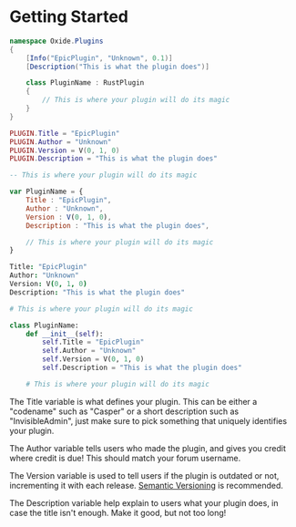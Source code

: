 # Getting Started

``` csharp
namespace Oxide.Plugins
{
    [Info("EpicPlugin", "Unknown", 0.1)]
    [Description("This is what the plugin does")]

    class PluginName : RustPlugin
    {
        // This is where your plugin will do its magic
    }
}
```

``` lua
PLUGIN.Title = "EpicPlugin"
PLUGIN.Author = "Unknown"
PLUGIN.Version = V(0, 1, 0)
PLUGIN.Description = "This is what the plugin does"

-- This is where your plugin will do its magic
```

``` javascript
var PluginName = {
    Title : "EpicPlugin",
    Author : "Unknown",
    Version : V(0, 1, 0),
    Description : "This is what the plugin does",

    // This is where your plugin will do its magic
}
```

``` coffeescript
Title: "EpicPlugin"
Author: "Unknown"
Version: V(0, 1, 0)
Description: "This is what the plugin does"

# This is where your plugin will do its magic
```

``` python
class PluginName:
    def __init__(self):
        self.Title = "EpicPlugin"
        self.Author = "Unknown"
        self.Version = V(0, 1, 0)
        self.Description = "This is what the plugin does"

    # This is where your plugin will do its magic
```

The Title variable is what defines your plugin. This can be either a "codename" such as "Casper" or a short description such as "InvisibleAdmin", just make sure to pick something that uniquely identifies your plugin.

The Author variable tells users who made the plugin, and gives you credit where credit is due! This should match your forum username.

The Version variable is used to tell users if the plugin is outdated or not, incrementing it with each release. [Semantic Versioning](http://semver.org/) is recommended.

The Description variable help explain to users what your plugin does, in case the title isn't enough. Make it good, but not too long!
